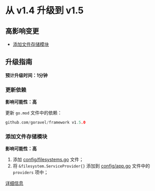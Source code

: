 # 从 v1.4 升级到 v1.5

## 高影响变更

- [添加文件存储模块](#add-file-storage-module)

## 升级指南

**预计升级时间：1分钟**

### 更新依赖

**影响可能性：高**

更新 `go.mod` 文件中的依赖：

```go
github.com/goravel/framework v1.5.0
```

### 添加文件存储模块

**影响可能性：高**

1. 添加 [config/filesystems.go](https://github.com/goravel/goravel/blob/v1.5.0/config/filesystems.go) 文件；
2. 将 `&filesystem.ServiceProvider{}` 添加到 [config/app.go](https://github.com/goravel/goravel/blob/v1.5.0/config/app.go) 文件中的 `providers` 项中；

[详细信息](../advanced/fs)
